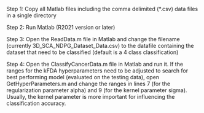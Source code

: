 Step 1: 
Copy all Matlab files including the comma delimited (*.csv) data files in a single directory

Step 2:
Run Matlab (R2021 version or later)

Step 3:
Open the ReadData.m file in Matlab and change the filename (currently 3D_SCA_NDPG_Dataset_Data.csv) to the datafile containing the dataset that need to be classified (default is a 4 class classification)

Step 4:
Open the ClassifyCancerData.m file in Matlab and run it.  If the ranges for the kFDA hyperparameters need to be adjusted to search for best performing model (evaluated on the testing data), open GetHyperParameters.m and change the ranges in lines 7 (for the regularization parameter alpha) and 9 (for the kernel parameter sigma).  Usually, the kernel parameter is more important for influencing the classification accuracy.
